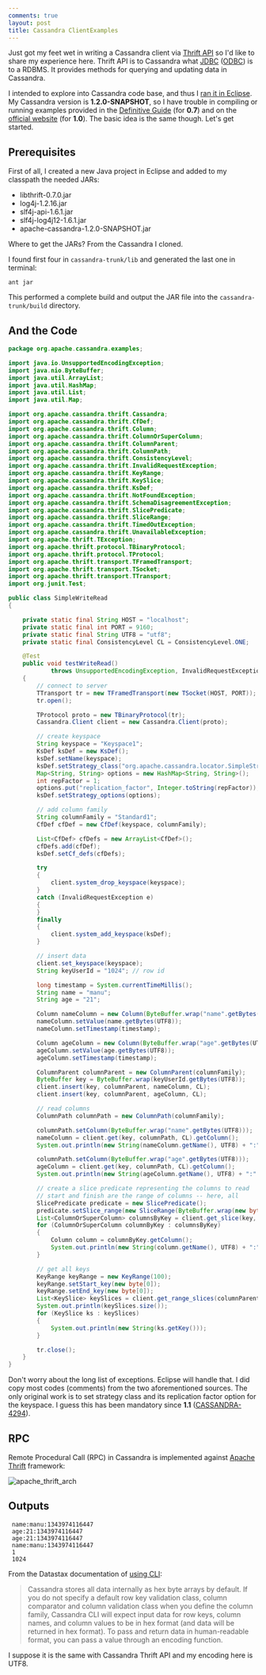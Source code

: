 ```yaml
---
comments: true
layout: post
title: Cassandra ClientExamples
---
```


Just got my feet wet in writing a Cassandra client via [Thrift API](http://wiki.apache.org/cassandra/API) so I'd like to share my experience here.
Thrift API is to Cassandra what [JDBC](http://en.wikipedia.org/wiki/JDBC) ([ODBC](http://en.wikipedia.org/wiki/Odbc)) is to a RDBMS. It provides methods for querying and updating data in Cassandra.

I intended to explore into Cassandra code base, and thus I [ran it in Eclipse](http://wiki.apache.org/cassandra/RunningCassandraInEclipse). My Cassandra version is **1.2.0-SNAPSHOT**, so I have trouble in compiling or running examples provided in the [Definitive Guide](http://www.ppurl.com/2010/12/cassandra-the-definitive-guide.html) (for **0.7**) and on the [official website](http://wiki.apache.org/cassandra/ClientExamples) (for **1.0**). The basic idea is the same though. Let's get started.

## Prerequisites

First of all, I created a new Java project in Eclipse and added to my classpath the needed JARs:

* libthrift-0.7.0.jar
* log4j-1.2.16.jar
* slf4j-api-1.6.1.jar
* slf4j-log4j12-1.6.1.jar
* apache-cassandra-1.2.0-SNAPSHOT.jar

Where to get the JARs? From the Cassandra I cloned.

I found first four in `cassandra-trunk/lib` and generated the last one in terminal:

```
ant jar
```

This performed a complete build and output the JAR file into the `cassandra-trunk/build` directory.

## And the Code

```java
package org.apache.cassandra.examples;

import java.io.UnsupportedEncodingException;
import java.nio.ByteBuffer;
import java.util.ArrayList;
import java.util.HashMap;
import java.util.List;
import java.util.Map;

import org.apache.cassandra.thrift.Cassandra;
import org.apache.cassandra.thrift.CfDef;
import org.apache.cassandra.thrift.Column;
import org.apache.cassandra.thrift.ColumnOrSuperColumn;
import org.apache.cassandra.thrift.ColumnParent;
import org.apache.cassandra.thrift.ColumnPath;
import org.apache.cassandra.thrift.ConsistencyLevel;
import org.apache.cassandra.thrift.InvalidRequestException;
import org.apache.cassandra.thrift.KeyRange;
import org.apache.cassandra.thrift.KeySlice;
import org.apache.cassandra.thrift.KsDef;
import org.apache.cassandra.thrift.NotFoundException;
import org.apache.cassandra.thrift.SchemaDisagreementException;
import org.apache.cassandra.thrift.SlicePredicate;
import org.apache.cassandra.thrift.SliceRange;
import org.apache.cassandra.thrift.TimedOutException;
import org.apache.cassandra.thrift.UnavailableException;
import org.apache.thrift.TException;
import org.apache.thrift.protocol.TBinaryProtocol;
import org.apache.thrift.protocol.TProtocol;
import org.apache.thrift.transport.TFramedTransport;
import org.apache.thrift.transport.TSocket;
import org.apache.thrift.transport.TTransport;
import org.junit.Test;

public class SimpleWriteRead 
{

    private static final String HOST = "localhost";
    private static final int PORT = 9160;
    private static final String UTF8 = "utf8";
    private static final ConsistencyLevel CL = ConsistencyLevel.ONE;

    @Test
    public void testWriteRead() 
            throws UnsupportedEncodingException, InvalidRequestException, TException, UnavailableException, TimedOutException, SchemaDisagreementException, NotFoundException 
    {
        // connect to server
        TTransport tr = new TFramedTransport(new TSocket(HOST, PORT));
        tr.open();

        TProtocol proto = new TBinaryProtocol(tr);
        Cassandra.Client client = new Cassandra.Client(proto);

        // create keyspace 
        String keyspace = "Keyspace1";
        KsDef ksDef = new KsDef();
        ksDef.setName(keyspace);
        ksDef.setStrategy_class("org.apache.cassandra.locator.SimpleStrategy");
        Map<String, String> options = new HashMap<String, String>();
        int repFactor = 1;
        options.put("replication_factor", Integer.toString(repFactor));
        ksDef.setStrategy_options(options);

        // add column family
        String columnFamily = "Standard1";
        CfDef cfDef = new CfDef(keyspace, columnFamily);

        List<CfDef> cfDefs = new ArrayList<CfDef>();
        cfDefs.add(cfDef);
        ksDef.setCf_defs(cfDefs);

        try
        {
            client.system_drop_keyspace(keyspace);
        }
        catch (InvalidRequestException e)
        {
        }
        finally
        {
            client.system_add_keyspace(ksDef);
        }

        // insert data
        client.set_keyspace(keyspace);
        String keyUserId = "1024"; // row id

        long timestamp = System.currentTimeMillis();
        String name = "manu";
        String age = "21";

        Column nameColumn = new Column(ByteBuffer.wrap("name".getBytes(UTF8)));
        nameColumn.setValue(name.getBytes(UTF8));
        nameColumn.setTimestamp(timestamp);

        Column ageColumn = new Column(ByteBuffer.wrap("age".getBytes(UTF8)));
        ageColumn.setValue(age.getBytes(UTF8));
        ageColumn.setTimestamp(timestamp);

        ColumnParent columnParent = new ColumnParent(columnFamily);
        ByteBuffer key = ByteBuffer.wrap(keyUserId.getBytes(UTF8));
        client.insert(key, columnParent, nameColumn, CL);
        client.insert(key, columnParent, ageColumn, CL);

        // read columns
        ColumnPath columnPath = new ColumnPath(columnFamily);

        columnPath.setColumn(ByteBuffer.wrap("name".getBytes(UTF8)));
        nameColumn = client.get(key, columnPath, CL).getColumn();
        System.out.println(new String(nameColumn.getName(), UTF8) + ":" + new String(nameColumn.getValue(), UTF8) + ":" + nameColumn.getTimestamp());

        columnPath.setColumn(ByteBuffer.wrap("age".getBytes(UTF8)));
        ageColumn = client.get(key, columnPath, CL).getColumn();
        System.out.println(new String(ageColumn.getName(), UTF8) + ":" + new String(ageColumn.getValue(), UTF8) + ":" + ageColumn.getTimestamp());

        // create a slice predicate representing the columns to read
        // start and finish are the range of columns -- here, all
        SlicePredicate predicate = new SlicePredicate();
        predicate.setSlice_range(new SliceRange(ByteBuffer.wrap(new byte[0]), ByteBuffer.wrap(new byte[0]), false, 100));
        List<ColumnOrSuperColumn> columnsByKey = client.get_slice(key, columnParent, predicate, CL);
        for (ColumnOrSuperColumn columnByKey : columnsByKey)
        {
            Column column = columnByKey.getColumn();
            System.out.println(new String(column.getName(), UTF8) + ":" + new String(column.getValue()) + ":" + column.getTimestamp());
        }

        // get all keys
        KeyRange keyRange = new KeyRange(100);
        keyRange.setStart_key(new byte[0]);
        keyRange.setEnd_key(new byte[0]);
        List<KeySlice> keySlices = client.get_range_slices(columnParent, predicate, keyRange, CL);
        System.out.println(keySlices.size());
        for (KeySlice ks : keySlices)
        {
            System.out.println(new String(ks.getKey()));
        }

        tr.close();
    }
}
```

Don't worry about the long list of exceptions. Eclipse will handle that. I did copy most codes (comments) from the two aforementioned sources. The only original work is to set strategy class and its replication factor option for the keyspace. I guess this has been mandatory since **1.1** ([CASSANDRA-4294](https://issues.apache.org/jira/browse/CASSANDRA-4294)).

## RPC

Remote Procedural Call (RPC) in Cassandra is implemented against [Apache Thrift](http://en.wikipedia.org/wiki/Apache_Thrift) framework:

![apache_thrift_arch](http://upload.wikimedia.org/wikipedia/en/thumb/d/df/Apache_Thrift_architecture.png/331px-Apache_Thrift_architecture.png)

## Outputs

```
 name:manu:1343974116447
 age:21:1343974116447
 age:21:1343974116447
 name:manu:1343974116447
 1
 1024
```
From the Datastax documentation of [using CLI](http://www.datastax.com/docs/1.0/dml/using_cli):

> Cassandra stores all data internally as hex byte arrays by default. If you do not specify a default row key validation class, column comparator and column validation class when you define the column family, Cassandra CLI will expect input data for row keys, column names, and column values to be in hex format (and data will be returned in hex format).
  To pass and return data in human-readable format, you can pass a value through an encoding function.

I suppose it is the same with Cassandra Thrift API and my encoding here is UTF8.

